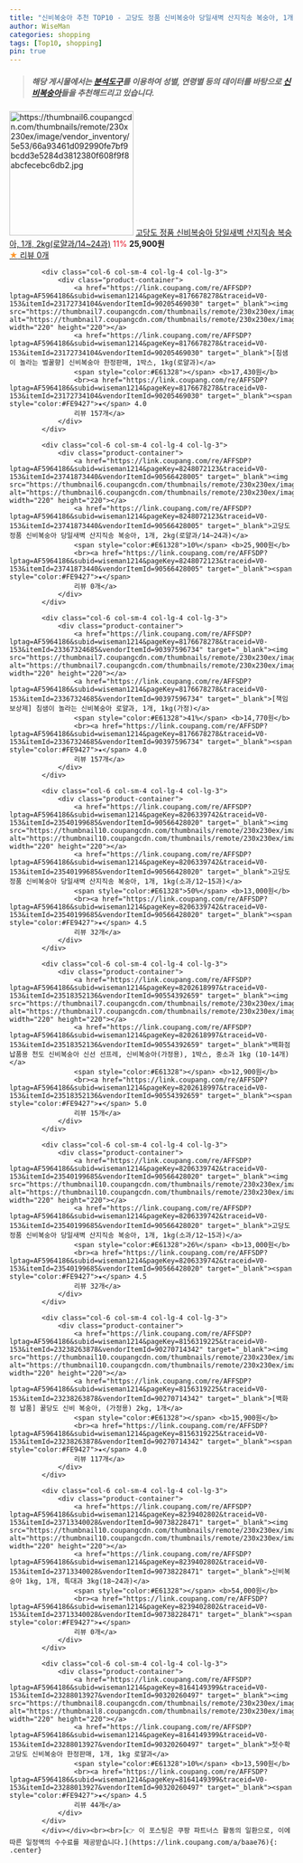 ```yaml
---
title: "신비복숭아 추천 TOP10 - 고당도 정품 신비복숭아 당일새벽 산지직송 복숭아, 1개, 2kg(로얄과/14~24과)"
author: WiseMan
categories: shopping
tags: [Top10, shopping]
pin: true
---
```


> ##### 해당 게시물에서는 [**분석도구**](https://itemscout.io/)를 이용하여 **성별**, **연령별** 등의 데이터를 바탕으로 [**신비복숭아**](https://link.coupang.com/a/baae76)들을 추천해드리고 있습니다.
<div class="container"><div class="row">
            <div class="col-6 col-sm-4 col-lg-4 col-lg-3">
                <div class="product-container">
                    <a href="https://link.coupang.com/re/AFFSDP?lptag=AF5964186&subid=wiseman1214&pageKey=8248072123&traceid=V0-153&itemId=23741873440&vendorItemId=90566428005" target="_blank"><img src="https://thumbnail6.coupangcdn.com/thumbnails/remote/230x230ex/image/vendor_inventory/5e53/66a93461d092990fe7bf9bcdd3e5284d3812380f608f9f8abcfecebc6db2.jpg" alt="https://thumbnail6.coupangcdn.com/thumbnails/remote/230x230ex/image/vendor_inventory/5e53/66a93461d092990fe7bf9bcdd3e5284d3812380f608f9f8abcfecebc6db2.jpg" width="220" height="220"></a>
                    <a href="https://link.coupang.com/re/AFFSDP?lptag=AF5964186&subid=wiseman1214&pageKey=8248072123&traceid=V0-153&itemId=23741873440&vendorItemId=90566428005" target="_blank">고당도 정품 신비복숭아 당일새벽 산지직송 복숭아, 1개, 2kg(로얄과/14~24과)</a>
                    <span style="color:#E61328">11%</span> <b>25,900원</b>
                    <br><a href="https://link.coupang.com/re/AFFSDP?lptag=AF5964186&subid=wiseman1214&pageKey=8248072123&traceid=V0-153&itemId=23741873440&vendorItemId=90566428005" target="_blank"><span style="color:#FE9427">★</span> 
                    리뷰 0개</a>
                </div>
            </div>
            
            <div class="col-6 col-sm-4 col-lg-4 col-lg-3">
                <div class="product-container">
                    <a href="https://link.coupang.com/re/AFFSDP?lptag=AF5964186&subid=wiseman1214&pageKey=8176678278&traceid=V0-153&itemId=23172734104&vendorItemId=90205469030" target="_blank"><img src="https://thumbnail7.coupangcdn.com/thumbnails/remote/230x230ex/image/vendor_inventory/b553/0b69df28a98132847da55d57c3f56733fe66d817780b26533d3f014a1bde.jpg" alt="https://thumbnail7.coupangcdn.com/thumbnails/remote/230x230ex/image/vendor_inventory/b553/0b69df28a98132847da55d57c3f56733fe66d817780b26533d3f014a1bde.jpg" width="220" height="220"></a>
                    <a href="https://link.coupang.com/re/AFFSDP?lptag=AF5964186&subid=wiseman1214&pageKey=8176678278&traceid=V0-153&itemId=23172734104&vendorItemId=90205469030" target="_blank">[침샘이 놀라는 벌꿀향] 신비복숭아 한정판매, 1박스, 1kg(로얄과)</a>
                    <span style="color:#E61328"></span> <b>17,430원</b>
                    <br><a href="https://link.coupang.com/re/AFFSDP?lptag=AF5964186&subid=wiseman1214&pageKey=8176678278&traceid=V0-153&itemId=23172734104&vendorItemId=90205469030" target="_blank"><span style="color:#FE9427">★</span> 4.0
                    리뷰 157개</a>
                </div>
            </div>
            
            <div class="col-6 col-sm-4 col-lg-4 col-lg-3">
                <div class="product-container">
                    <a href="https://link.coupang.com/re/AFFSDP?lptag=AF5964186&subid=wiseman1214&pageKey=8248072123&traceid=V0-153&itemId=23741873440&vendorItemId=90566428005" target="_blank"><img src="https://thumbnail6.coupangcdn.com/thumbnails/remote/230x230ex/image/vendor_inventory/5e53/66a93461d092990fe7bf9bcdd3e5284d3812380f608f9f8abcfecebc6db2.jpg" alt="https://thumbnail6.coupangcdn.com/thumbnails/remote/230x230ex/image/vendor_inventory/5e53/66a93461d092990fe7bf9bcdd3e5284d3812380f608f9f8abcfecebc6db2.jpg" width="220" height="220"></a>
                    <a href="https://link.coupang.com/re/AFFSDP?lptag=AF5964186&subid=wiseman1214&pageKey=8248072123&traceid=V0-153&itemId=23741873440&vendorItemId=90566428005" target="_blank">고당도 정품 신비복숭아 당일새벽 산지직송 복숭아, 1개, 2kg(로얄과/14~24과)</a>
                    <span style="color:#E61328">10%</span> <b>25,900원</b>
                    <br><a href="https://link.coupang.com/re/AFFSDP?lptag=AF5964186&subid=wiseman1214&pageKey=8248072123&traceid=V0-153&itemId=23741873440&vendorItemId=90566428005" target="_blank"><span style="color:#FE9427">★</span> 
                    리뷰 0개</a>
                </div>
            </div>
            
            <div class="col-6 col-sm-4 col-lg-4 col-lg-3">
                <div class="product-container">
                    <a href="https://link.coupang.com/re/AFFSDP?lptag=AF5964186&subid=wiseman1214&pageKey=8176678278&traceid=V0-153&itemId=23367324685&vendorItemId=90397596734" target="_blank"><img src="https://thumbnail7.coupangcdn.com/thumbnails/remote/230x230ex/image/vendor_inventory/b553/0b69df28a98132847da55d57c3f56733fe66d817780b26533d3f014a1bde.jpg" alt="https://thumbnail7.coupangcdn.com/thumbnails/remote/230x230ex/image/vendor_inventory/b553/0b69df28a98132847da55d57c3f56733fe66d817780b26533d3f014a1bde.jpg" width="220" height="220"></a>
                    <a href="https://link.coupang.com/re/AFFSDP?lptag=AF5964186&subid=wiseman1214&pageKey=8176678278&traceid=V0-153&itemId=23367324685&vendorItemId=90397596734" target="_blank">[책임보상제] 침샘이 놀라는 신비복숭아 로얄과, 1개, 1kg(가정)</a>
                    <span style="color:#E61328">41%</span> <b>14,770원</b>
                    <br><a href="https://link.coupang.com/re/AFFSDP?lptag=AF5964186&subid=wiseman1214&pageKey=8176678278&traceid=V0-153&itemId=23367324685&vendorItemId=90397596734" target="_blank"><span style="color:#FE9427">★</span> 4.0
                    리뷰 157개</a>
                </div>
            </div>
            
            <div class="col-6 col-sm-4 col-lg-4 col-lg-3">
                <div class="product-container">
                    <a href="https://link.coupang.com/re/AFFSDP?lptag=AF5964186&subid=wiseman1214&pageKey=8206339742&traceid=V0-153&itemId=23540199685&vendorItemId=90566428020" target="_blank"><img src="https://thumbnail10.coupangcdn.com/thumbnails/remote/230x230ex/image/vendor_inventory/6124/342237e2905f4086521405c384c5dd2fb0685dde16bc20c103b5394a07c4.jpg" alt="https://thumbnail10.coupangcdn.com/thumbnails/remote/230x230ex/image/vendor_inventory/6124/342237e2905f4086521405c384c5dd2fb0685dde16bc20c103b5394a07c4.jpg" width="220" height="220"></a>
                    <a href="https://link.coupang.com/re/AFFSDP?lptag=AF5964186&subid=wiseman1214&pageKey=8206339742&traceid=V0-153&itemId=23540199685&vendorItemId=90566428020" target="_blank">고당도 정품 신비복숭아 당일새벽 산지직송 복숭아, 1개, 1kg(소과/12~15과)</a>
                    <span style="color:#E61328">50%</span> <b>13,000원</b>
                    <br><a href="https://link.coupang.com/re/AFFSDP?lptag=AF5964186&subid=wiseman1214&pageKey=8206339742&traceid=V0-153&itemId=23540199685&vendorItemId=90566428020" target="_blank"><span style="color:#FE9427">★</span> 4.5
                    리뷰 32개</a>
                </div>
            </div>
            
            <div class="col-6 col-sm-4 col-lg-4 col-lg-3">
                <div class="product-container">
                    <a href="https://link.coupang.com/re/AFFSDP?lptag=AF5964186&subid=wiseman1214&pageKey=8202618997&traceid=V0-153&itemId=23518352136&vendorItemId=90554392659" target="_blank"><img src="https://thumbnail7.coupangcdn.com/thumbnails/remote/230x230ex/image/vendor_inventory/ccad/4c0031afd2cd1a0b2ea7f3cbfe97eedf41de332648de5d45b9041662e9c6.jpg" alt="https://thumbnail7.coupangcdn.com/thumbnails/remote/230x230ex/image/vendor_inventory/ccad/4c0031afd2cd1a0b2ea7f3cbfe97eedf41de332648de5d45b9041662e9c6.jpg" width="220" height="220"></a>
                    <a href="https://link.coupang.com/re/AFFSDP?lptag=AF5964186&subid=wiseman1214&pageKey=8202618997&traceid=V0-153&itemId=23518352136&vendorItemId=90554392659" target="_blank">백화점 납품용 천도 신비복숭아 신선 선프레, 신비복숭아(가정용), 1박스, 중소과 1kg (10-14개)</a>
                    <span style="color:#E61328"></span> <b>12,900원</b>
                    <br><a href="https://link.coupang.com/re/AFFSDP?lptag=AF5964186&subid=wiseman1214&pageKey=8202618997&traceid=V0-153&itemId=23518352136&vendorItemId=90554392659" target="_blank"><span style="color:#FE9427">★</span> 5.0
                    리뷰 15개</a>
                </div>
            </div>
            
            <div class="col-6 col-sm-4 col-lg-4 col-lg-3">
                <div class="product-container">
                    <a href="https://link.coupang.com/re/AFFSDP?lptag=AF5964186&subid=wiseman1214&pageKey=8206339742&traceid=V0-153&itemId=23540199685&vendorItemId=90566428020" target="_blank"><img src="https://thumbnail10.coupangcdn.com/thumbnails/remote/230x230ex/image/vendor_inventory/6124/342237e2905f4086521405c384c5dd2fb0685dde16bc20c103b5394a07c4.jpg" alt="https://thumbnail10.coupangcdn.com/thumbnails/remote/230x230ex/image/vendor_inventory/6124/342237e2905f4086521405c384c5dd2fb0685dde16bc20c103b5394a07c4.jpg" width="220" height="220"></a>
                    <a href="https://link.coupang.com/re/AFFSDP?lptag=AF5964186&subid=wiseman1214&pageKey=8206339742&traceid=V0-153&itemId=23540199685&vendorItemId=90566428020" target="_blank">고당도 정품 신비복숭아 당일새벽 산지직송 복숭아, 1개, 1kg(소과/12~15과)</a>
                    <span style="color:#E61328">26%</span> <b>13,000원</b>
                    <br><a href="https://link.coupang.com/re/AFFSDP?lptag=AF5964186&subid=wiseman1214&pageKey=8206339742&traceid=V0-153&itemId=23540199685&vendorItemId=90566428020" target="_blank"><span style="color:#FE9427">★</span> 4.5
                    리뷰 32개</a>
                </div>
            </div>
            
            <div class="col-6 col-sm-4 col-lg-4 col-lg-3">
                <div class="product-container">
                    <a href="https://link.coupang.com/re/AFFSDP?lptag=AF5964186&subid=wiseman1214&pageKey=8156319225&traceid=V0-153&itemId=23238263878&vendorItemId=90270714342" target="_blank"><img src="https://thumbnail10.coupangcdn.com/thumbnails/remote/230x230ex/image/vendor_inventory/0754/1d7a1fb6f9dc6e21fd1e6c89e703996e70e4fcabe2d21b8de66cd8bdcc98.jpg" alt="https://thumbnail10.coupangcdn.com/thumbnails/remote/230x230ex/image/vendor_inventory/0754/1d7a1fb6f9dc6e21fd1e6c89e703996e70e4fcabe2d21b8de66cd8bdcc98.jpg" width="220" height="220"></a>
                    <a href="https://link.coupang.com/re/AFFSDP?lptag=AF5964186&subid=wiseman1214&pageKey=8156319225&traceid=V0-153&itemId=23238263878&vendorItemId=90270714342" target="_blank">[백화점 납품] 꿀당도 신비 복숭아, (가정용) 2kg, 1개</a>
                    <span style="color:#E61328"></span> <b>15,900원</b>
                    <br><a href="https://link.coupang.com/re/AFFSDP?lptag=AF5964186&subid=wiseman1214&pageKey=8156319225&traceid=V0-153&itemId=23238263878&vendorItemId=90270714342" target="_blank"><span style="color:#FE9427">★</span> 4.0
                    리뷰 117개</a>
                </div>
            </div>
            
            <div class="col-6 col-sm-4 col-lg-4 col-lg-3">
                <div class="product-container">
                    <a href="https://link.coupang.com/re/AFFSDP?lptag=AF5964186&subid=wiseman1214&pageKey=8239402802&traceid=V0-153&itemId=23713340028&vendorItemId=90738228471" target="_blank"><img src="https://thumbnail10.coupangcdn.com/thumbnails/remote/230x230ex/image/vendor_inventory/3044/037605fdbc28d6c1105f87f2a311eb02c04ff594c025631d60ad6f4eb1a6.jpg" alt="https://thumbnail10.coupangcdn.com/thumbnails/remote/230x230ex/image/vendor_inventory/3044/037605fdbc28d6c1105f87f2a311eb02c04ff594c025631d60ad6f4eb1a6.jpg" width="220" height="220"></a>
                    <a href="https://link.coupang.com/re/AFFSDP?lptag=AF5964186&subid=wiseman1214&pageKey=8239402802&traceid=V0-153&itemId=23713340028&vendorItemId=90738228471" target="_blank">신비복숭아 1kg, 1개, 특대과 3kg(18~24과)</a>
                    <span style="color:#E61328"></span> <b>54,000원</b>
                    <br><a href="https://link.coupang.com/re/AFFSDP?lptag=AF5964186&subid=wiseman1214&pageKey=8239402802&traceid=V0-153&itemId=23713340028&vendorItemId=90738228471" target="_blank"><span style="color:#FE9427">★</span> 
                    리뷰 0개</a>
                </div>
            </div>
            
            <div class="col-6 col-sm-4 col-lg-4 col-lg-3">
                <div class="product-container">
                    <a href="https://link.coupang.com/re/AFFSDP?lptag=AF5964186&subid=wiseman1214&pageKey=8164149399&traceid=V0-153&itemId=23288013927&vendorItemId=90320260497" target="_blank"><img src="https://thumbnail8.coupangcdn.com/thumbnails/remote/230x230ex/image/vendor_inventory/a806/656240d839a7293d2623b1741293c4c659652a64fe8a1df848ad9c9446c6.jpg" alt="https://thumbnail8.coupangcdn.com/thumbnails/remote/230x230ex/image/vendor_inventory/a806/656240d839a7293d2623b1741293c4c659652a64fe8a1df848ad9c9446c6.jpg" width="220" height="220"></a>
                    <a href="https://link.coupang.com/re/AFFSDP?lptag=AF5964186&subid=wiseman1214&pageKey=8164149399&traceid=V0-153&itemId=23288013927&vendorItemId=90320260497" target="_blank">첫수확 고당도 신비복숭아 한정판매, 1개, 1kg 로얄과</a>
                    <span style="color:#E61328">10%</span> <b>13,590원</b>
                    <br><a href="https://link.coupang.com/re/AFFSDP?lptag=AF5964186&subid=wiseman1214&pageKey=8164149399&traceid=V0-153&itemId=23288013927&vendorItemId=90320260497" target="_blank"><span style="color:#FE9427">★</span> 4.5
                    리뷰 44개</a>
                </div>
            </div>
            </div></div><br><br>[👉 이 포스팅은 쿠팡 파트너스 활동의 일환으로, 이에 따른 일정액의 수수료를 제공받습니다.](https://link.coupang.com/a/baae76){: .center}